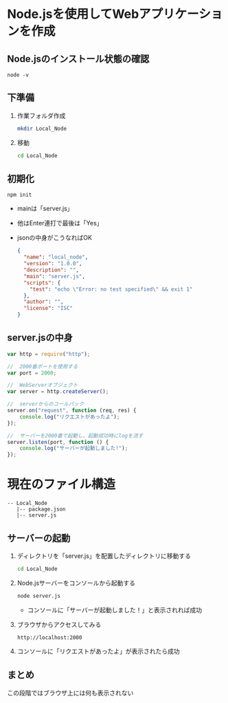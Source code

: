 # Node.jsを使用してWebアプリケーションを作成 

## Node.jsのインストール状態の確認

```
node -v
```

## 下準備

1. 作業フォルダ作成

   ```bash
   mkdir Local_Node
   ```

2. 移動

   ```bash
   cd Local_Node
   ```

## 初期化

```
npm init
```

- mainは「server.js」

- 他はEnter連打で最後は「Yes」

- jsonの中身がこうなればOK

  ```json
  {
    "name": "local_node",
    "version": "1.0.0",
    "description": "",
    "main": "server.js",
    "scripts": {
      "test": "echo \"Error: no test specified\" && exit 1"
    },
    "author": "",
    "license": "ISC"
  }
  ```

## server.jsの中身

```javascript
var http = require("http");

//  2000番ポートを使用する
var port = 2000;

//  WebServerオブジェクト
var server = http.createServer();

//  serverからのコールバック
server.on("request", function (req, res) {
    console.log("リクエストがあったよ");
});

//  サーバーを2000番で起動し、起動成功時にlogを流す
server.listen(port, function () {
    console.log("サーバーが起動しました!");
});
```

# 現在のファイル構造

```
-- Local_Node
   |-- package.json
   |-- server.js
```



## サーバーの起動

1. ディレクトリを「server.js」を配置したディレクトリに移動する

   ```bash
   cd Local_Node
   ```

2. Node.jsサーバーをコンソールから起動する

   ```bash
   node server.js
   ```

   - コンソールに「サーバーが起動しました！」と表示されれば成功

   

3. ブラウザからアクセスしてみる

   ```
   http://localhost:2000
   ```

4. コンソールに「リクエストがあったよ」が表示されたら成功

## まとめ

この段階ではブラウザ上には何も表示されない
